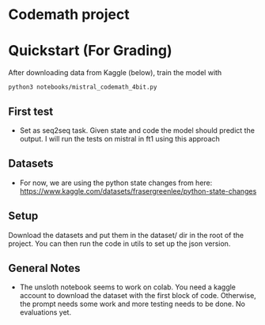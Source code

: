 # Codemath project

# Quickstart (For Grading)

After downloading data from Kaggle (below), train the model with

```
python3 notebooks/mistral_codemath_4bit.py
```

## First test

-   Set as seq2seq task. Given state and code the model should predict the output. I will run the tests on mistral in ft1 using this approach

## Datasets

-   For now, we are using the python state changes from here: https://www.kaggle.com/datasets/frasergreenlee/python-state-changes

## Setup

Download the datasets and put them in the dataset/ dir in the root of the project. You can then run the code in utils to set up the json version.

## General Notes

-   The unsloth notebook seems to work on colab. You need a kaggle account to download the dataset with the first block of code. Otherwise, the prompt needs some work and more testing needs to be done. No evaluations yet.
